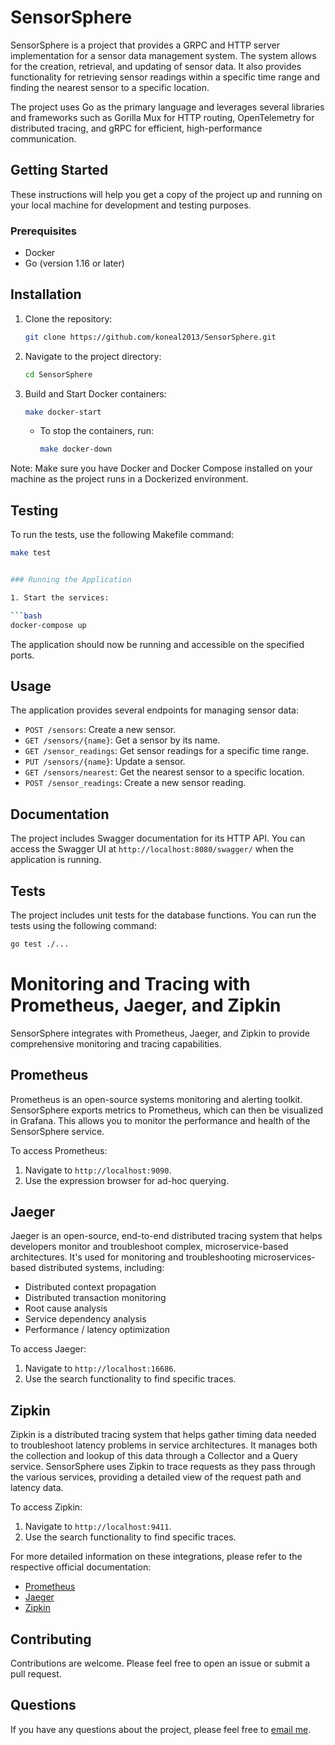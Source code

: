 # SensorSphere

SensorSphere is a project that provides a GRPC and HTTP server implementation for a sensor data management system. The system allows for the creation, retrieval, and updating of sensor data. It also provides functionality for retrieving sensor readings within a specific time range and finding the nearest sensor to a specific location.

The project uses Go as the primary language and leverages several libraries and frameworks such as Gorilla Mux for HTTP routing, OpenTelemetry for distributed tracing, and gRPC for efficient, high-performance communication.

## Getting Started

These instructions will help you get a copy of the project up and running on your local machine for development and testing purposes.

### Prerequisites

- Docker
- Go (version 1.16 or later)

## Installation

1. Clone the repository:
   
   ```bash
   git clone https://github.com/koneal2013/SensorSphere.git
   ```
2. Navigate to the project directory:
   
   ```bash
   cd SensorSphere
   ```
3. Build and Start Docker containers:
   
   ```bash
   make docker-start
   ```
   
   - To stop the containers, run:
     ```bash
     make docker-down
     ```

Note: Make sure you have Docker and Docker Compose installed on your machine as the project runs in a Dockerized environment.

## Testing

To run the tests, use the following Makefile command:

```bash
make test


### Running the Application

1. Start the services:

```bash
docker-compose up
```

The application should now be running and accessible on the specified ports.

## Usage

The application provides several endpoints for managing sensor data:

- `POST /sensors`: Create a new sensor.
- `GET /sensors/{name}`: Get a sensor by its name.
- `GET /sensor_readings`: Get sensor readings for a specific time range.
- `PUT /sensors/{name}`: Update a sensor.
- `GET /sensors/nearest`: Get the nearest sensor to a specific location.
- `POST /sensor_readings`: Create a new sensor reading.

## Documentation

The project includes Swagger documentation for its HTTP API. You can access the Swagger UI at `http://localhost:8080/swagger/` when the application is running.

## Tests

The project includes unit tests for the database functions. You can run the tests using the following command:

```bash
go test ./...
```

# Monitoring and Tracing with Prometheus, Jaeger, and Zipkin

SensorSphere integrates with Prometheus, Jaeger, and Zipkin to provide comprehensive monitoring and tracing capabilities.

## Prometheus

Prometheus is an open-source systems monitoring and alerting toolkit. SensorSphere exports metrics to Prometheus, which can then be visualized in Grafana. This allows you to monitor the performance and health of the SensorSphere service.

To access Prometheus:

1. Navigate to `http://localhost:9090`.
2. Use the expression browser for ad-hoc querying.

## Jaeger

Jaeger is an open-source, end-to-end distributed tracing system that helps developers monitor and troubleshoot complex, microservice-based architectures. It's used for monitoring and troubleshooting microservices-based distributed systems, including:

- Distributed context propagation
- Distributed transaction monitoring
- Root cause analysis
- Service dependency analysis
- Performance / latency optimization

To access Jaeger:

1. Navigate to `http://localhost:16686`.
2. Use the search functionality to find specific traces.

## Zipkin

Zipkin is a distributed tracing system that helps gather timing data needed to troubleshoot latency problems in service architectures. It manages both the collection and lookup of this data through a Collector and a Query service. SensorSphere uses Zipkin to trace requests as they pass through the various services, providing a detailed view of the request path and latency data.

To access Zipkin:

1. Navigate to `http://localhost:9411`.
2. Use the search functionality to find specific traces.

For more detailed information on these integrations, please refer to the respective official documentation:

- [Prometheus](https://prometheus.io/docs/introduction/overview/)
- [Jaeger](https://www.jaegertracing.io/docs/1.22/)
- [Zipkin](https://zipkin.io/pages/documentation.html)

## Contributing

Contributions are welcome. Please feel free to open an issue or submit a pull request.

## Questions

If you have any questions about the project, please feel free to [email me](mailto:koneal2013@gmail.com).

